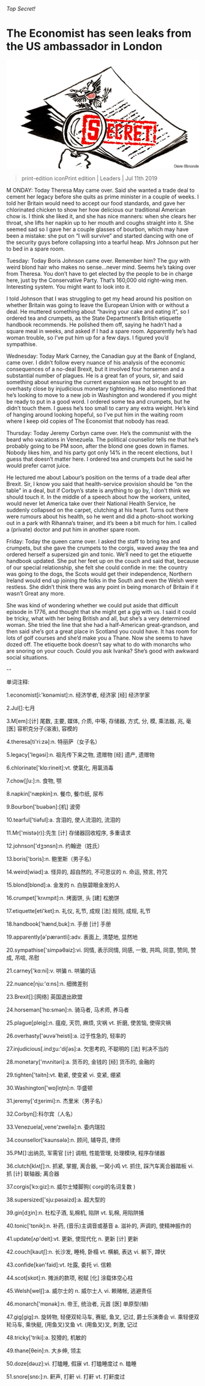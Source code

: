 ###### Top Secret!

# The Economist has seen leaks from the US ambassador in London 

![image](images/20190713_LDD002_0.jpg) 

> print-edition iconPrint edition | Leaders | Jul 11th 2019 

M ONDAY: Today Theresa May came over. Said she wanted a trade deal to cement her legacy before she quits as prime minister in a couple of weeks. I told her Britain would need to accept our food standards, and gave her chlorinated chicken to show her how delicious our traditional American chow is. I think she liked it, and she has nice manners: when she clears her throat, she lifts her napkin up to her mouth and coughs straight into it. She seemed sad so I gave her a couple glasses of bourbon, which may have been a mistake: she put on “I will survive” and started dancing with one of the security guys before collapsing into a tearful heap. Mrs Johnson put her to bed in a spare room. 

Tuesday: Today Boris Johnson came over. Remember him? The guy with weird blond hair who makes no sense…never mind. Seems he’s taking over from Theresa. You don’t have to get elected by the people to be in charge here, just by the Conservative Party. That’s 160,000 old right-wing men. Interesting system. You might want to look into it. 

I told Johnson that I was struggling to get my head around his position on whether Britain was going to leave the European Union with or without a deal. He muttered something about “having your cake and eating it”, so I ordered tea and crumpets, as the State Department’s British etiquette handbook recommends. He polished them off, saying he hadn’t had a square meal in weeks, and asked if I had a spare room. Apparently he’s had woman trouble, so I’ve put him up for a few days. I figured you’d sympathise. 

Wednesday: Today Mark Carney, the Canadian guy at the Bank of England, came over. I didn’t follow every nuance of his analysis of the economic consequences of a no-deal Brexit, but it involved four horsemen and a substantial number of plagues. He is a great fan of yours, sir, and said something about ensuring the current expansion was not brought to an overhasty close by injudicious monetary tightening. He also mentioned that he’s looking to move to a new job in Washington and wondered if you might be ready to put in a good word. I ordered some tea and crumpets, but he didn’t touch them. I guess he’s too small to carry any extra weight. He’s kind of hanging around looking hopeful, so I’ve put him in the waiting room where I keep old copies of The Economist that nobody has read. 

Thursday: Today Jeremy Corbyn came over. He’s the communist with the beard who vacations in Venezuela. The political counsellor tells me that he’s probably going to be PM soon, after the blond one goes down in flames. Nobody likes him, and his party got only 14% in the recent elections, but I guess that doesn’t matter here. I ordered tea and crumpets but he said he would prefer carrot juice. 

He lectured me about Labour’s position on the terms of a trade deal after Brexit. Sir, I know you said that health-service provision should be “on the table” in a deal, but if Corbyn’s state is anything to go by, I don’t think we should touch it. In the middle of a speech about how the workers, united, would never let America take over their National Health Service, he suddenly collapsed on the carpet, clutching at his heart. Turns out there were rumours about his health, so he went and did a photo-shoot working out in a park with Rihanna’s trainer, and it’s been a bit much for him. I called a (private) doctor and put him in another spare room. 

Friday: Today the queen came over. I asked the staff to bring tea and crumpets, but she gave the crumpets to the corgis, waved away the tea and ordered herself a supersized gin and tonic. We’ll need to get the etiquette handbook updated. She put her feet up on the couch and said that, because of our special relationship, she felt she could confide in me: the country was going to the dogs, the Scots would get their independence, Northern Ireland would end up joining the folks in the South and even the Welsh were restless. She didn’t think there was any point in being monarch of Britain if it wasn’t Great any more. 

She was kind of wondering whether we could put aside that difficult episode in 1776, and thought that she might get a gig with us. I said it could be tricky, what with her being British and all, but she’s a very determined woman. She tried the line that she had a half-American great-grandson, and then said she’s got a great place in Scotland you could have. It has room for lots of golf courses and she’d make you a Thane. Now she seems to have dozed off. The etiquette book doesn’t say what to do with monarchs who are snoring on your couch. Could you ask Ivanka? She’s good with awkward social situations. 

-- 

 单词注释:

1.economist[i:'kɒnәmist]:n. 经济学者, 经济家 [经] 经济学家 

2.Jul[]:七月 

3.M[em]:[计] 尾数, 主要, 媒体, 介质, 中等, 存储器, 方式, 分, 模, 乘法器, 兆, 毫 [医] 容积克分子(溶液), 容模的 

4.theresa[ti'ri:zә]:n. 特丽萨（女子名） 

5.legacy['legәsi]:n. 祖先传下来之物, 遗赠物 [经] 遗产, 遗赠物 

6.chlorinate['klɒ:rineit]:vt. 使氯化, 用氯消毒 

7.chow[ʃu:]:n. 食物, 颚 

8.napkin['næpkin]:n. 餐巾, 餐巾纸, 尿布 

9.Bourbon['buәbәn]:[机] 波旁 

10.tearful['tiәful]:a. 含泪的, 使人流泪的, 流泪的 

11.Mr['mistә(r)]:先生 [计] 存储器回收程序, 多重请求 

12.johnson['dʒɔnsn]:n. 约翰逊（姓氏） 

13.boris['bɔris]:n. 鲍里斯（男子名） 

14.weird[wiәd]:a. 怪异的, 超自然的, 不可思议的 n. 命运, 预言, 符咒 

15.blond[blɒnd]:a. 金发的 n. 白肤碧眼金发的人 

16.crumpet['krʌmpit]:n. 烤面饼, 头 [建] 松脆饼 

17.etiquette[eti'ket]:n. 礼仪, 礼节, 成规 [法] 规则, 成规, 礼节 

18.handbook['hænd,buk]:n. 手册 [计] 手册 

19.apparently[ә'pærәntli]:adv. 表面上, 清楚地, 显然地 

20.sympathise['simpәθaiz]:vi. 同情, 表示同情, 同感, 一致, 共鸣, 同意, 赞同, 赞成, 吊唁, 吊慰 

21.carney['kɑ:ni]:v. 哄骗 n. 哄骗的话 

22.nuance[nju:'ɑ:ns]:n. 细微差别 

23.Brexit[]:[网络] 英国退出欧盟 

24.horseman['hɒ:smәn]:n. 骑马者, 马术师, 养马者 

25.plague[pleig]:n. 瘟疫, 天罚, 麻烦, 灾祸 vt. 折磨, 使苦恼, 使得灾祸 

26.overhasty['әuvә'heisti]:a. 过于性急的, 轻率的 

27.injudicious[.indʒu:'diʃәs]:a. 欠思考的, 不聪明的 [法] 判决不当的 

28.monetary['mʌnitәri]:a. 货币的, 金钱的 [经] 货币的, 金融的 

29.tighten['taitn]:vt. 勒紧, 使变紧 vi. 变紧, 绷紧 

30.Washington['wɒʃiŋtn]:n. 华盛顿 

31.jeremy['dʒerimi]:n. 杰里米（男子名） 

32.Corbyn[]:科尔宾（人名） 

33.Venezuela[,vene'zweilә]:n. 委内瑞拉 

34.counsellor['kaunsәlә]:n. 顾问, 辅导员, 律师 

35.PM[]:出纳员, 军需官 [计] 调相, 性能管理, 处理模块, 程序存储器 

36.clutch[klʌtʃ]:n. 抓紧, 掌握, 离合器, 一窝小鸡 vt. 抓住, 踩汽车离合器踏板 vi. 抓 [计] 联轴器; 离合器 

37.corgis[ˈkɔ:ɡiz]:n. 威尔士矮脚狗( corgi的名词复数 ) 

38.supersized['sju:pəsaizd]:a. 超大型的 

39.gin[dʒin]:n. 杜松子酒, 轧棉机, 陷阱 vt. 轧棉, 用陷阱捕 

40.tonic['tɒnik]:n. 补药, (音乐)主调音或基音 a. 滋补的, 声调的, 使精神振作的 

41.update[ʌp'deit]:vt. 更新, 使现代化 n. 更新 [计] 更新 

42.couch[kautʃ]:n. 长沙发, 睡椅, 卧榻 vt. 横躺, 表达 vi. 躺下, 蹲伏 

43.confide[kәn'faid]:vt. 吐露, 委托 vi. 信赖 

44.scot[skɒt]:n. 摊派的款项, 税赋 [化] 涂载体空心柱 

45.Welsh[welʃ]:a. 威尔士的 n. 威尔士人 vi. 赖赌帐, 逃避责任 

46.monarch['mɒnәk]:n. 帝王, 统治者, 元首 [医] 单原型(植) 

47.gig[gig]:n. 旋转物, 轻便双轮马车, 赛艇, 鱼叉, 记过, 爵士乐演奏会 vi. 乘轻便双轮马车, 乘快艇, (用鱼叉)叉鱼 vt. (用鱼叉)叉, 刺激, 记过 

48.tricky['triki]:a. 狡猾的, 机敏的 

49.thane[θein]:n. 大乡绅, 领主 

50.doze[dәuz]:vi. 打瞌睡, 假寐 vt. 打瞌睡度过 n. 瞌睡 

51.snore[snɒ:]:n. 鼾声, 打鼾 vi. 打鼾 vt. 打鼾度过 

